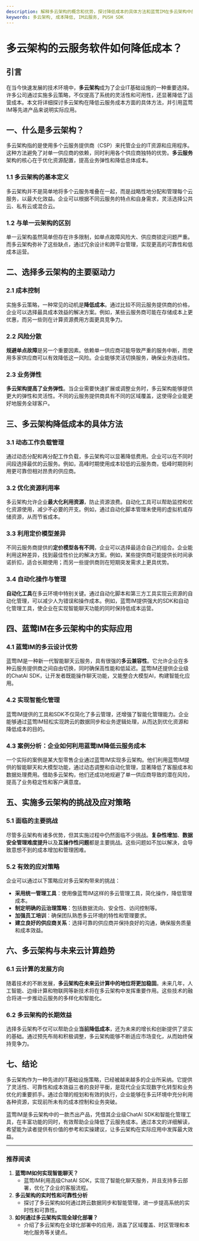 ```yaml
---
description: 解释多云架构的概念和优势，探讨降低成本的具体方法和蓝莺IM在多云架构中的应用，展望未来云计算趋势。
keywords: 多云架构, 成本降低, IM云服务, PUSH SDK
---
```

# 多云架构的云服务软件如何降低成本？

## 引言

在当今快速发展的技术环境中，**多云架构**成为了企业IT基础设施的一种重要选择。许多公司通过实施多云策略，不仅提高了系统的灵活性和可用性，还显著降低了运营成本。本文将详细探讨多云架构在降低云服务成本方面的具体方法，并引用蓝莺IM等先进产品来说明实际应用。

## 一、什么是多云架构？

多云架构指的是使用多个云服务提供商（CSP）来托管企业的IT资源和应用程序。这种方法避免了对单一供应商的依赖，同时利用各个供应商独特的优势。**多云服务**架构的核心在于优化资源配置，提高业务弹性和降低总体成本。

### 1.1 多云架构的基本定义

多云架构并不是简单地将多个云服务堆叠在一起，而是战略性地分配和管理每个云服务，以最大化效益。企业可以根据不同云服务的特点和自身需求，灵活选择公共云、私有云或混合云。

### 1.2 与单一云架构的区别

单一云架构虽然简单但存在许多限制，如单点故障风险大、供应商锁定问题严重。而多云架构弥补了这些缺点，通过冗余设计和跨平台管理，实现更高的可靠性和低成本运营。

## 二、选择多云架构的主要驱动力

### 2.1 成本控制

实施多云策略，一种常见的动机是**降低成本**。通过比较不同云服务提供商的价格，企业可以选择最具成本效益的解决方案。例如，某些云服务商可能在存储成本上更优惠，而另一些则在计算资源费用方面更具竞争力。

### 2.2 风险分散

**规避单点故障**是另一个重要因素。依赖单一供应商可能导致严重的服务中断，而使用多家供应商可以有效降低这一风险。企业能够灵活切换服务，确保业务连续性。

### 2.3 业务弹性

**多云架构提高了业务弹性**。当企业需要快速扩展或调整业务时，多云架构能够提供更大的弹性和灵活性。不同的云服务提供商具有不同的区域覆盖，这使得企业能更好地服务全球客户。

## 三、多云架构降低成本的具体方法

### 3.1 动态工作负载管理

通过动态分配和再分配工作负载，多云架构可以显著降低费用。企业可以在不同时间段选择最优的云服务。例如，高峰时期使用成本较低的云服务商，低峰时期则利用更可靠但相对昂贵的供应商。

### 3.2 优化资源利用率

多云架构允许企业**最大化利用资源**，防止资源浪费。自动化工具可以帮助监控和优化资源使用，减少不必要的开支。例如，通过自动化脚本管理未使用的虚拟机或存储资源，从而节省成本。

### 3.3 利用定价模型差异

不同云服务商提供的**定价模型各有不同**，企业可以选择最适合自己的组合。企业能利用这种差异，找到最佳性价比的解决方案。例如，某些提供商可能提供长时间承诺折扣，适合长期使用；而另一些提供商则在短期突发需求上更具优势。

### 3.4 自动化操作与管理

**自动化工具**在多云环境中特别关键。通过自动化脚本和第三方工具实现云资源的自动化管理，可以减少人为错误和操作成本。例如，蓝莺IM提供强大的SDK和自动化管理工具，使企业在实现智能聊天功能的同时保持低成本运营。

## 四、蓝莺IM在多云架构中的实际应用

### 4.1 蓝莺IM的多云设计优势

蓝莺IM是一种新一代智能聊天云服务，具有很强的**多云兼容性**。它允许企业在多种云服务提供商之间自由切换，同时确保高性能和低延迟。蓝莺IM还提供企业级的ChatAI SDK，让开发者既能操作聊天功能，又能整合大模型AI，构建智能化应用。

### 4.2 实现智能化管理

蓝莺IM提供的工具和SDK不仅简化了多云管理，还增强了智能化管理能力。企业能够通过蓝莺IM轻松实现跨云的数据同步和业务逻辑处理，从而达到优化资源和降低成本的目的。

### 4.3 案例分析：企业如何利用蓝莺IM降低云服务成本

一个实际的案例是某大型零售企业通过蓝莺IM实现多云架构。他们利用蓝莺IM提供的智能聊天和大模型功能，通过动态调整和自动化管理，显著降低了客服成本和数据处理费用。借助多云架构，他们还成功地规避了单一供应商导致的潜在风险，提高了业务稳定性和客户满意度。

## 五、实施多云架构的挑战及应对策略

### 5.1 面临的主要挑战

尽管多云架构有诸多优势，但其实施过程中仍然面临不少挑战。**复杂性增加**、**数据安全管理难度提升**以及**互操作性问题**都是主要挑战。这些问题如不加以解决，会导致意想不到的成本增加和管理困难。

### 5.2 有效的应对策略

企业可以通过以下策略应对多云架构带来的挑战：

- **采用统一管理工具**：使用像蓝莺IM这样的多云管理工具，简化操作，降低管理成本。
- **制定明确的云治理策略**：包括数据流向、安全性、访问控制等。
- **加强员工培训**：确保团队熟悉多云环境的特性和管理要求。
- **建立良好的供应商关系**：选择可靠的供应商并保持良好的沟通，确保服务质量和成本效益。

## 六、多云架构与未来云计算趋势

### 6.1 云计算的发展方向

随着技术的不断发展，**多云架构在未来云计算中的地位将更加稳固**。未来几年，人工智能、边缘计算和物联网等新技术将在多云架构中发挥重要作用。这些技术的融合将进一步推动云服务的多样化和智能化。

### 6.2 多云架构的长期效益

选择多云架构不仅可以帮助企业**当前降低成本**，还为未来的增长和创新提供了坚实的基础。通过预先布局和积极调整，多云架构能够不断适应市场变化，从而始终保持竞争力。

## 七、结论

多云架构作为一种先进的IT基础设施策略，已经被越来越多的企业所采纳。它提供了灵活性、可靠性和成本效益三者的良好平衡，是现代企业实现数字化转型和业务优化的重要抓手。通过合理的规划和有效的执行，企业能够在多云环境中充分利用各种资源，实现前所未有的成本控制和业务突破。

蓝莺IM是多云架构中的一款杰出产品，凭借其企业级ChatAI SDK和智能化管理工具，在丰富功能的同时，有效帮助企业降低了云服务成本。通过本文的详细解读，希望能为读者提供有价值的参考和实操建议，让多云架构在实际应用中发挥最大效益。

---

### 推荐阅读

1. **蓝莺IM如何实现智能聊天？**
   - 蓝莺IM利用高级ChatAI SDK，实现了智能化聊天服务，并且支持多云部署，优化了企业的客服流程。
2. **多云架构的实时性和可靠性分析**
   - 探讨了多云架构如何通过跨云数据同步和智能管理，进一步提高系统的实时性和可靠性。
3. **如何通过多云架构实现全球化部署？**
   - 介绍了多云架构在全球化部署中的应用，涵盖了区域覆盖、时区管理和本地化服务等关键点。